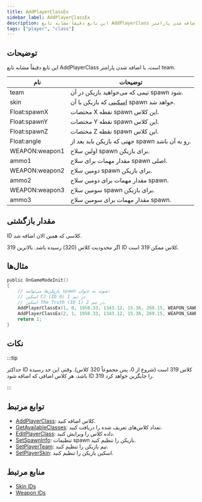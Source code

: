```yaml
---
title: AddPlayerClassEx
sidebar_label: AddPlayerClassEx
description: این تابع دقیقاً مشابه تابع AddPlayerClass است، با اضافه شدن پارامتر team.
tags: ["player", "class"]
---
```


## توضیحات

این تابع دقیقاً مشابه تابع AddPlayerClass است، با اضافه شدن پارامتر team.

| نام           | توضیحات                                                      |
| -------------- | ---------------------------------------------------------------- |
| team           | تیمی که می‌خواهید بازیکن در آن spawn شود.                        |
| skin           | [اسکینی](../resources/skins) که بازیکن با آن spawn خواهد شد. |
| Float:spawnX   | مختصات X نقطه spawn این کلاس.                |
| Float:spawnY   | مختصات Y نقطه spawn این کلاس.                |
| Float:spawnZ   | مختصات Z نقطه spawn این کلاس.                |
| Float:angle    | جهتی که بازیکن باید بعد از spawn رو به آن باشد.    |
| WEAPON:weapon1 | اولین سلاح spawn برای بازیکن.                           |
| ammo1          | مقدار مهمات برای سلاح spawn اصلی.           |
| WEAPON:weapon2 | دومین سلاح spawn برای بازیکن.                          |
| ammo2          | مقدار مهمات برای دومین سلاح spawn.            |
| WEAPON:weapon3 | سومین سلاح spawn برای بازیکن.                           |
| ammo3          | مقدار مهمات برای سومین سلاح spawn.             |

## مقدار بازگشتی

ID کلاسی که همین الان اضافه شد.

319 اگر محدودیت کلاس (320) رسیده باشد. بالاترین ID کلاس ممکن 319 است.

## مثال‌ها

```c
public OnGameModeInit()
{
    // بازیکن‌ها می‌توانند spawn شوند به عنوان:
    // اسکین CJ (ID 0) در تیم 1.
    // اسکین The Truth (ID 1) در تیم 2.
    AddPlayerClassEx(1, 0, 1958.33, 1343.12, 15.36, 269.15, WEAPON_SAWEDOFF, 36, WEAPON_UZI, 150, WEAPON_FIST, 0); // CJ
    AddPlayerClassEx(2, 1, 1958.33, 1343.12, 15.36, 269.15, WEAPON_SAWEDOFF, 36, WEAPON_UZI, 150, WEAPON_FIST, 0); // The Truth
    return 1;
}
```

## نکات

:::tip

حداکثر ID کلاس 319 است (شروع از 0، پس مجموعاً 320 کلاس). وقتی این حد رسیده باشد، هر کلاس اضافی که اضافه شود ID 319 را جایگزین خواهد کرد.

:::

## توابع مرتبط

- [AddPlayerClass](AddPlayerClass): کلاس اضافه کنید.
- [GetAvailableClasses](GetAvailableClasses): تعداد کلاس‌های تعریف شده را دریافت کنید.
- [EditPlayerClass](EditPlayerClass): داده کلاس را ویرایش کنید.
- [SetSpawnInfo](SetSpawnInfo): تنظیمات spawn بازیکن را تنظیم کنید.
- [SetPlayerTeam](SetPlayerTeam): تیم بازیکن را تنظیم کنید.
- [SetPlayerSkin](SetPlayerSkin): اسکین بازیکن را تنظیم کنید.

## منابع مرتبط

- [Skin IDs](../resources/skins)
- [Weapon IDs](../resources/weaponids)